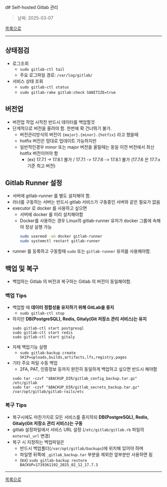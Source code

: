 d# Self-hosted Gitlab 관리

> 날짜: 2025-03-07

[목록으로](https://shiwoo-park.github.io/blog)

---

## 상태점검

- 로그조회
  - `sudo gitlab-ctl tail`
  - 주요 로그파일 경로: `/var/log/gitlab/`
- 서비스 상태 조회
  - `sudo gitlab-ctl status`
  - `sudo gitlab-rake gitlab:check SANITIZE=true`

## 버전업

- 버전업 작업 시작전 반드시 데이터를 백업할것
- 단계적으로 버전을 올려야 함. 한번에 확 건너뛰기 불가.
  - 버전관리방식의 버전이 `{major}.{minor}.{hotfix}` 라고 했을때
  - hotfix 버전은 맘대로 업데이트 가능하지만
  - 일반적인경우 minor 또는 major 버전을 올릴때는 동일 이전 버전에서 최신 hotfix 버전이어야 함
    - (ex) 17.7.1  -> 17.8.1 불가 / 17.7.1 -> 17.7.6 -> 17.8.1 불가 (17.7.6 은 17.7.x 기준 최고 버전)

## Gitlab Runner 설정

- 서버에 gitlab-runner 를 별도 설치해야 함.
- 러너를 구동하는 서버는 반드시 gitlab 서비스가 구동중인 서버와 같은 필요가 없음
- executor 로 docker 를 사용하고 싶으면
  - 서버에 docker 를 미리 설치해야함
  - Docker를 사용하는 경우 Linux의 gitlab-runner 유저가 docker 그룹에 속해야 정상 실행 가능
    ```bash
    sudo usermod -aG docker gitlab-runner
    sudo systemctl restart gitlab-runner
    ```
- runner 를 등록하고 구동할때 `sudo` 또는 `gitlab-runner` 유저를 사용해야함.


## 백업 및 복구

- 백업하는 Gitlab 의 버전과 복구하는 Gitlab 의 버전이 동일해야함.

### 백업 Tips

- 백업할 때 **데이터 정합성을 유지하기 위해 GitLab을 중지**
  - `sudo gitlab-ctl stop`
- 하지만 **DB(PostgreSQL), Redis, Gitaly(Git 저장소 관리 서비스)는 유지**
  ```shell
  sudo gitlab-ctl start postgresql
  sudo gitlab-ctl start redis
  sudo gitlab-ctl start gitaly
  ```
- 자체 백업기능 실행
  - `sudo gitlab-backup create SKIP=uploads,builds,artifacts,lfs,registry,pages`
- 기타 주요 파일 수동 백업
  - 2FA, PAT, 인증정보 등까지 완전히 동일하게 백업하고 싶으면 반드시 해야함
  ```shell
  sudo tar -czvf "$BACKUP_DIR/gitlab_config_backup.tar.gz" /etc/gitlab
  sudo tar -czvf "$BACKUP_DIR/gitlab_secrets_backup.tar.gz" /var/opt/gitlab/gitlab-rails/etc
  ```

### 복구 Tips

- 복구시에도 마찬가지로 모든 서비스를 중지하되 **DB(PostgreSQL), Redis, Gitaly(Git 저장소 관리 서비스)는 구동**
- gitlab 설정파일에서 서비스 URL 설정 (`/etc/gitlab/gitlab.rb` 파일의 `external_url` 변경)
- 복구 시 지정하는 백업파일은
  - 반드시 백업폴더(`/var/opt/gitlab/backups`)에 위치해 있어야 하며
  - 파일명 뒤쪽에 `_gitlab_backup.tar` 부분을 제외한 앞부분만 사용하면 됨
  - (ex) `sudo gitlab-backup restore BACKUP=1739361192_2025_02_12_17.7.3`

---

[목록으로](https://shiwoo-park.github.io/blog)
